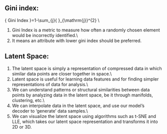 ## Gini index:
{ Gini Index }=1-\sum_{j}{ }_{\mathrm{j}}^{2} \
1. Gini Index is a metric to measure how often a randomly chosen element would be incorrectly identified.\
2. It means an attribute with lower gini index should be preferred.

## Latent Space:
1. The latent space is simply a representation of compressed data in which similar data points are closer together in space.\
2. Latent space is useful for learning data features and for finding simpler representations of data for analysis.\
3. We can understand patterns or structural similarities between data points by analyzing data in the latent space, be it through manifolds, clustering, etc.\
4. We can interpolate data in the latent space, and use our model’s decoder to ‘generate’ data samples.\
5. We can visualize the latent space using algorithms such as t-SNE and LLE, which takes our latent space representation and transforms it into 2D or 3D.
